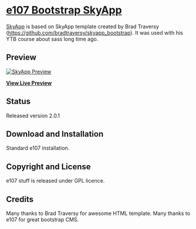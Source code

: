# [e107 Bootstrap SkyApp](https://www.e107sk.com/)

[SkyApp](https://www.e107sk.com/) is based on SkyApp template created by Brad Traversy (https://github.com/bradtraversy/skyapp_bootstrap). It was used with his YTB course about sass long time ago.  


## Preview

[![SkyApp Preview](https://www.e107sk.com/media/img/800x0/2021-01/skyapp_preview.png)](https://www.e107sk.com/bootstrap/skyapp/)

**[View Live Preview](https://www.e107sk.com/bootstrap/skyapp/)**

## Status

Released version 2.0.1

## Download and Installation

Standard e107 installation.

## Copyright and License

e107 stuff is released under GPL licence.

## Credits

Many thanks to Brad Traversy for awesome HTML template. Many thanks to e107 for great bootstrap CMS.


